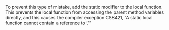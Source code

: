 To prevent this type of mistake, add the static modifier to the local function. This prevents the local function from accessing the parent method variables directly, and this causes the compiler exception CS8421, “A static local function cannot contain a reference to ‘<variable name>.’”